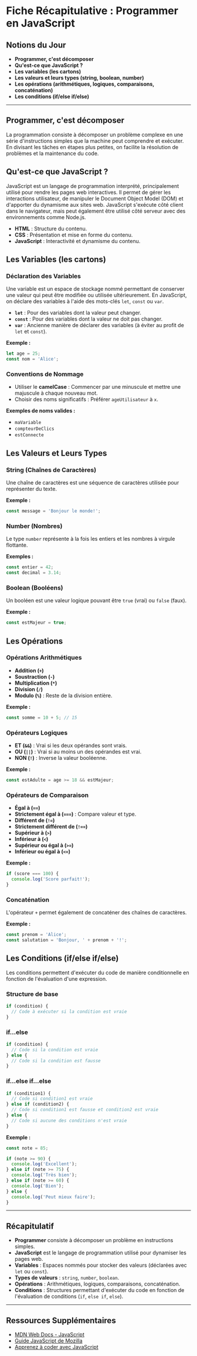 
# Fiche Récapitulative : Programmer en JavaScript

## Notions du Jour

- **Programmer, c'est décomposer**
- **Qu'est-ce que JavaScript ?**
- **Les variables (les cartons)**
- **Les valeurs et leurs types (string, boolean, number)**
- **Les opérations (arithmétiques, logiques, comparaisons, concaténation)**
- **Les conditions (if/else if/else)**

---

## Programmer, c'est décomposer

La programmation consiste à décomposer un problème complexe en une série d'instructions simples que la machine peut comprendre et exécuter. En divisant les tâches en étapes plus petites, on facilite la résolution de problèmes et la maintenance du code.

## Qu'est-ce que JavaScript ?

JavaScript est un langage de programmation interprété, principalement utilisé pour rendre les pages web interactives. Il permet de gérer les interactions utilisateur, de manipuler le Document Object Model (DOM) et d'apporter du dynamisme aux sites web. JavaScript s'exécute côté client dans le navigateur, mais peut également être utilisé côté serveur avec des environnements comme Node.js.

- **HTML** : Structure du contenu.
- **CSS** : Présentation et mise en forme du contenu.
- **JavaScript** : Interactivité et dynamisme du contenu.

## Les Variables (les cartons)

### Déclaration des Variables

Une variable est un espace de stockage nommé permettant de conserver une valeur qui peut être modifiée ou utilisée ultérieurement. En JavaScript, on déclare des variables à l'aide des mots-clés `let`, `const` ou `var`.

- **`let`** : Pour des variables dont la valeur peut changer.
- **`const`** : Pour des variables dont la valeur ne doit pas changer.
- **`var`** : Ancienne manière de déclarer des variables (à éviter au profit de `let` et `const`).

**Exemple :**

```javascript
let age = 25;
const nom = 'Alice';
```

### Conventions de Nommage

- Utiliser le **camelCase** : Commencer par une minuscule et mettre une majuscule à chaque nouveau mot.
- Choisir des noms significatifs : Préférer `ageUtilisateur` à `x`.

**Exemples de noms valides :**

- `maVariable`
- `compteurDeClics`
- `estConnecte`

## Les Valeurs et Leurs Types

### String (Chaînes de Caractères)

Une chaîne de caractères est une séquence de caractères utilisée pour représenter du texte.

**Exemple :**

```javascript
const message = 'Bonjour le monde!';
```

### Number (Nombres)

Le type `number` représente à la fois les entiers et les nombres à virgule flottante.

**Exemples :**

```javascript
const entier = 42;
const decimal = 3.14;
```

### Boolean (Booléens)

Un booléen est une valeur logique pouvant être `true` (vrai) ou `false` (faux).

**Exemple :**

```javascript
const estMajeur = true;
```

## Les Opérations

### Opérations Arithmétiques

- **Addition (`+`)**
- **Soustraction (`-`)**
- **Multiplication (`*`)**
- **Division (`/`)**
- **Modulo (`%`)** : Reste de la division entière.

**Exemple :**

```javascript
const somme = 10 + 5; // 15
```

### Opérateurs Logiques

- **ET (`&&`)** : Vrai si les deux opérandes sont vrais.
- **OU (`||`)** : Vrai si au moins un des opérandes est vrai.
- **NON (`!`)** : Inverse la valeur booléenne.

**Exemple :**

```javascript
const estAdulte = age >= 18 && estMajeur;
```

### Opérateurs de Comparaison

- **Égal à (`==`)**
- **Strictement égal à (`===`)** : Compare valeur et type.
- **Différent de (`!=`)**
- **Strictement différent de (`!==`)**
- **Supérieur à (`>`)**
- **Inférieur à (`<`)**
- **Supérieur ou égal à (`>=`)**
- **Inférieur ou égal à (`<=`)**

**Exemple :**

```javascript
if (score === 100) {
  console.log('Score parfait!');
}
```

### Concaténation

L'opérateur `+` permet également de concaténer des chaînes de caractères.

**Exemple :**

```javascript
const prenom = 'Alice';
const salutation = 'Bonjour, ' + prenom + '!';
```

## Les Conditions (if/else if/else)

Les conditions permettent d'exécuter du code de manière conditionnelle en fonction de l'évaluation d'une expression.

### Structure de base

```javascript
if (condition) {
  // Code à exécuter si la condition est vraie
}
```

### if...else

```javascript
if (condition) {
  // Code si la condition est vraie
} else {
  // Code si la condition est fausse
}
```

### if...else if...else

```javascript
if (condition1) {
  // Code si condition1 est vraie
} else if (condition2) {
  // Code si condition1 est fausse et condition2 est vraie
} else {
  // Code si aucune des conditions n'est vraie
}
```

**Exemple :**

```javascript
const note = 85;

if (note >= 90) {
  console.log('Excellent');
} else if (note >= 75) {
  console.log('Très bien');
} else if (note >= 60) {
  console.log('Bien');
} else {
  console.log('Peut mieux faire');
}
```

---

## Récapitulatif

- **Programmer** consiste à décomposer un problème en instructions simples.
- **JavaScript** est le langage de programmation utilisé pour dynamiser les pages web.
- **Variables** : Espaces nommés pour stocker des valeurs (déclarées avec `let` ou `const`).
- **Types de valeurs** : `string`, `number`, `boolean`.
- **Opérations** : Arithmétiques, logiques, comparaisons, concaténation.
- **Conditions** : Structures permettant d'exécuter du code en fonction de l'évaluation de conditions (`if`, `else if`, `else`).

---

## Ressources Supplémentaires

- [MDN Web Docs - JavaScript](https://developer.mozilla.org/fr/docs/Web/JavaScript)
- [Guide JavaScript de Mozilla](https://developer.mozilla.org/fr/docs/Web/JavaScript/Guide)
- [Apprenez à coder avec JavaScript](https://openclassrooms.com/fr/courses/2984401-apprenez-a-coder-avec-javascript)
